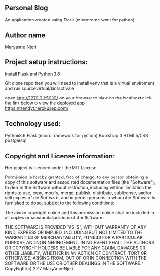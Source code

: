 ## Personal Blog
An application created using Flask (microframe work for python)

## Author name
Maryanne Njeri




## Project setup instructions:
Install Flask and Python 3.6

Git clone repo then you will need to install venv that is a virtual enviroment and run source virtual/bin/activate


open http://127.0.0.1:5000/ on your browser to view on the localhost
click the link below to view the deployed app  
https://trendyt.herokuapp.com/


## Technology used:
Python3.6
Flask (micro framework for python)
Bootstrap 3
HTML5/CSS
postgresql





## Copyright and License information:
Her  project is licenced under the MIT License.

Permission is hereby granted, free of charge, to any person obtaining a copy of this software and associated documentation files (the "Software"), to deal in the Software without restriction, including without limitation the rights to use, copy, modify, merge, publish, distribute, sublicense, and/or sell copies of the Software, and to permit persons to whom the Software is furnished to do so, subject to the following conditions:

The above copyright notice and this permission notice shall be included in all copies or substantial portions of the Software.

THE SOFTWARE IS PROVIDED "AS IS", WITHOUT WARRANTY OF ANY KIND, EXPRESS OR IMPLIED, INCLUDING BUT NOT LIMITED TO THE WARRANTIES OF MERCHANTABILITY, FITNESS FOR A PARTICULAR PURPOSE AND NONINFRINGEMENT. IN NO EVENT SHALL THE AUTHORS OR COPYRIGHT HOLDERS BE LIABLE FOR ANY CLAIM, DAMAGES OR OTHER LIABILITY, WHETHER IN AN ACTION OF CONTRACT, TORT OR OTHERWISE, ARISING FROM, OUT OF OR IN CONNECTION WITH THE SOFTWARE OR THE USE OR OTHER DEALINGS IN THE SOFTWARE.* CopyRight(c) 2017 MaryAnneNjeri
